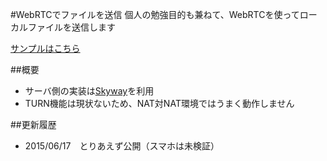 #WebRTCでファイルを送信
個人の勉強目的も兼ねて、WebRTCを使ってローカルファイルを送信します

[サンプルはこちら](http://kazuakiokamoto.github.io/webrtc_filesend/)

##概要
- サーバ側の実装は[Skyway](http://nttcom.github.io/skyway/)を利用
- TURN機能は現状ないため、NAT対NAT環境ではうまく動作しません

##更新履歴
- 2015/06/17　とりあえず公開（スマホは未検証）
